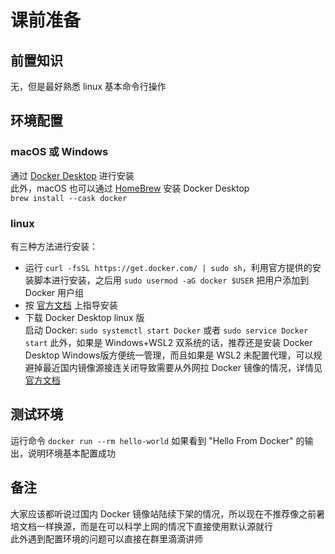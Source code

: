 # 课前准备
## 前置知识
无，但是最好熟悉 linux 基本命令行操作
## 环境配置
### macOS 或 Windows
通过 [Docker Desktop](https://www.docker.com/products/docker-desktop/) 进行安装   
此外，macOS 也可以通过 [HomeBrew](https://brew.sh/) 安装 Docker Desktop     
`brew install --cask docker`
### linux
有三种方法进行安装：
- 运行 `curl -fsSL https://get.docker.com/ | sudo sh`，利用官方提供的安装脚本进行安装，之后用 `sudo usermod -aG docker $USER` 把用户添加到 Docker 用户组    
- 按 [官方文档](https://docs.docker.com/engine/install/ubuntu/) 上指导安装
- 下载 Docker Desktop linux 版    
启动 Docker: `sudo systemctl start Docker` 或者 `sudo service Docker start`
此外，如果是 Windows+WSL2 双系统的话，推荐还是安装 Docker Desktop Windows版方便统一管理，而且如果是 WSL2 未配置代理，可以规避掉最近国内镜像源接连关闭导致需要从外网拉 Docker 镜像的情况，详情见[官方文档](https://docs.docker.com/desktop/wsl/)
## 测试环境
运行命令 `docker run --rm hello-world` 如果看到 "Hello From Docker" 的输出，说明环境基本配置成功    
## 备注
大家应该都听说过国内 Docker 镜像站陆续下架的情况，所以现在不推荐像之前暑培文档一样换源，而是在可以科学上网的情况下直接使用默认源就行   
此外遇到配置环境的问题可以直接在群里滴滴讲师   